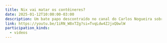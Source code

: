 ```yaml
---
title: Nix vai matar os contêineres?
date: 2025-01-12T10:00:00-03:00
description: Um bate papo descontraído no canal do Carlos Nogueira sobre Nix, contêineres e muito mais.
link: https://youtu.be/1iRN_W8xTZg?si=TvqLdw4ZJjxQbwlW
participation_kinds:
  - videos
---
```

